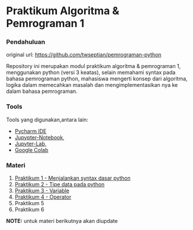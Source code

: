 # Praktikum Algoritma & Pemrograman 1

### Pendahuluan

original url: https://github.com/twseptian/pemrograman-python

Repository ini merupakan modul praktikum algoritma & pemrograman 1, menggunakan python (versi 3 keatas), selain memahami syntax pada bahasa pemrograman python, mahasiswa mengerti konsep dari algoritma, logika dalam memecahkan masalah dan mengimplementasikan nya ke dalam bahasa pemrograman. 

### Tools
Tools yang digunakan,antara lain: 
- [Pycharm IDE](https://www.jetbrains.com/pycharm/)
- [Jupypter-Notebook](https://jupyter.org/), 
- [Jupyter-Lab,](https://jupyterlab.readthedocs.io/en/stable/)
- [Google Colab](colab.research.google.com)

### Materi
1. [Praktikum 1 - Menjalankan syntax dasar python](https://github.com/twseptian/prakalpro1/blob/master/modul-1-menjalankan-python.ipynb)
2. [Praktikum 2 - Tipe data pada python](https://github.com/twseptian/prakalpro1/blob/master/modul-2-tipe-data.ipynb)
3. [Praktikum 3 - Variable](https://github.com/twseptian/prakalpro1/blob/master/modul-3-variable.ipynb)
4. [Praktikum 4 - Operator](https://github.com/twseptian/prakalpro1/blob/master/modul-4-operator.ipynb)
5. Praktikum 5
6. Praktikum 6


**NOTE:** untuk materi berikutnya akan diupdate
